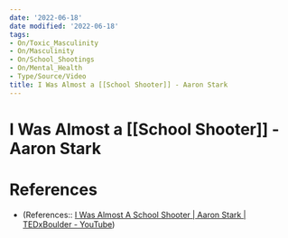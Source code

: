 ```yaml
---
date: '2022-06-18'
date modified: '2022-06-18'
tags:
- On/Toxic_Masculinity
- On/Masculinity
- On/School_Shootings
- On/Mental_Health
- Type/Source/Video
title: I Was Almost a [[School Shooter]] - Aaron Stark
---
```


# I Was Almost a [[School Shooter]] - Aaron Stark

# References
- (References:: [I Was Almost A School Shooter | Aaron Stark | TEDxBoulder - YouTube](https://www.youtube.com/watch?v=azRl1dI-Cts))